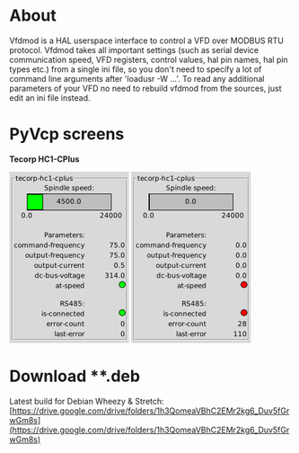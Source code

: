 # About
Vfdmod is a HAL userspace interface to control a VFD over MODBUS RTU protocol. Vfdmod takes all important settings (such as serial device communication speed, VFD registers, control values, hal pin names, hal pin types etc.) from a single ini file, so you don't need to specify a lot of command line arguments after 'loadusr -W ...'. To read any additional parameters of your VFD no need to rebuild vfdmod from the sources, just edit an ini file instead.

# PyVcp screens
**Tecorp HC1-CPlus**

![](https://raw.githubusercontent.com/aekhv/vfdmod/master/images/hc1-cplus-1.png) ![](https://raw.githubusercontent.com/aekhv/vfdmod/master/images/hc1-cplus-2.png)

# Download **.deb
Latest build for Debian Wheezy & Stretch: [https://drive.google.com/drive/folders/1h3QomeaVBhC2EMr2kg6_Duv5fGrwGm8s](https://drive.google.com/drive/folders/1h3QomeaVBhC2EMr2kg6_Duv5fGrwGm8s)
